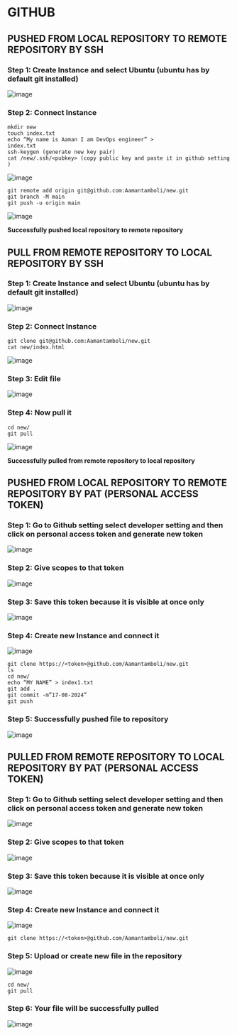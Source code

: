 # GITHUB
## PUSHED FROM LOCAL REPOSITORY TO REMOTE REPOSITORY BY SSH
### Step 1: Create Instance and select Ubuntu (ubuntu has by default git installed)

![image](https://github.com/user-attachments/assets/7edece00-5e62-49fe-a08e-a0357ee02b39)

### Step 2: Connect Instance

```
mkdir new
touch index.txt
echo “My name is Aaman I am DevOps engineer” >                 
index.txt
ssh-keygen (generate new key pair)
cat /new/.ssh/<pubkey> (copy public key and paste it in github setting )
```

![image](https://github.com/user-attachments/assets/de1ff5ff-7428-42c9-99fc-40d2494839b5)

```
git remote add origin git@github.com:Aamantamboli/new.git
git branch -M main
git push -u origin main
```

![image](https://github.com/user-attachments/assets/835560b8-bab4-4d5f-8996-a709e858914d)

**Successfully pushed local repository to remote repository**

## PULL FROM REMOTE REPOSITORY TO LOCAL REPOSITORY BY SSH
### Step 1: Create Instance and select Ubuntu (ubuntu has by default git installed)

![image](https://github.com/user-attachments/assets/e24253d9-e80a-4c8d-b11f-830c2eee76a3)

### Step 2: Connect Instance

```
git clone git@github.com:Aamantamboli/new.git
cat new/index.html
```

![image](https://github.com/user-attachments/assets/3eb03dd8-3fe4-4034-b2f6-876e547337c7)

### Step 3: Edit file

![image](https://github.com/user-attachments/assets/72194bf1-ecbf-4eaa-8109-3d716777ccb3)

### Step 4: Now pull it

```
cd new/
git pull 
```

![image](https://github.com/user-attachments/assets/82cbe144-6e4e-48ba-8514-bf37cea4ec8f)

**Successfully pulled from remote repository to local repository**

## PUSHED FROM LOCAL REPOSITORY TO REMOTE REPOSITORY BY PAT (PERSONAL ACCESS TOKEN)
### Step 1: Go to Github setting select developer setting and then click on personal access token and generate new token

![image](https://github.com/user-attachments/assets/958c23ad-84be-4890-a52a-7973865cb226)

### Step 2: Give scopes to that token 

![image](https://github.com/user-attachments/assets/ce927b46-d1e5-4bd9-90d1-0788c12b9b11)

### Step 3: Save this token because it is visible at once only

![image](https://github.com/user-attachments/assets/8b6c5ffe-c85c-4eb3-be40-18e2b4c91a3e)

### Step 4: Create new Instance and connect it 

![image](https://github.com/user-attachments/assets/afe8adf3-0d16-4185-8bd8-e39e9cb175cd)

```
git clone https://<token>@github.com/Aamantamboli/new.git
ls
cd new/
echo “MY NAME” > index1.txt
git add .
git commit -m”17-08-2024” 
git push 
```

### Step 5: Successfully pushed file to repository

![image](https://github.com/user-attachments/assets/75490363-0ca5-41c6-82ab-63df3c798b44)

## PULLED FROM REMOTE REPOSITORY TO LOCAL REPOSITORY BY PAT (PERSONAL ACCESS TOKEN)
### Step 1: Go to Github setting select developer setting and then click on personal access token and generate new token

![image](https://github.com/user-attachments/assets/d429631d-0aef-4d9d-9a0d-4dc19c3ba414)

### Step 2: Give scopes to that token 

![image](https://github.com/user-attachments/assets/6c749704-11d5-413f-8cca-cdc0508164df)

### Step 3: Save this token because it is visible at once only 

![image](https://github.com/user-attachments/assets/a842a45e-c558-484b-b8ee-c983d4750685)

### Step 4: Create new Instance and connect it 

![image](https://github.com/user-attachments/assets/d9015f7b-35ce-45c0-a32f-29bcffada6a6)

```
git clone https://<token>@github.com/Aamantamboli/new.git
```

### Step 5: Upload or create new file in the repository 

![image](https://github.com/user-attachments/assets/bfdda766-4852-4c7d-ad4c-e8ca92695042)

```
cd new/
git pull
```
### Step 6: Your file will be successfully pulled

![image](https://github.com/user-attachments/assets/cb75fe7d-3a44-4052-a2f1-ade463eb8cbd)
